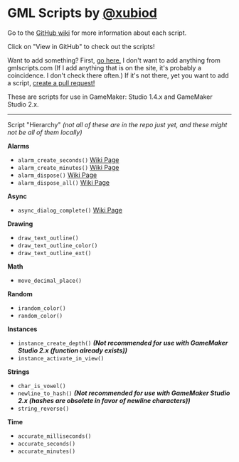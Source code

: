 # GML Scripts by [@xubiod](https://twitter.com/Xubiod)

Go to the [GitHub wiki](https://github.com/xubiod/gml-scripts/wiki) for more information about each script.

Click on "View in GitHub" to check out the scripts!

Want to add something? First, [go here.](http://www.gmlscripts.com/script/index) I don't want to add anything from gmlscripts.com (If I add anything that is on the site, it's probably a coincidence. I don't check there often.) If it's not there, yet you want to add a script, [create a pull request!](https://github.com/xubiod/gml-scripts/pulls)

These are scripts for use in GameMaker: Studio 1.4.x and GameMaker Studio 2.x.

---

Script "Hierarchy"
*(not all of these are in the repo just yet, and these might not be all of them locally)*

**Alarms**
 * `alarm_create_seconds()` [Wiki Page](https://github.com/xubiod/gml-scripts/wiki/alarm_create_seconds()) 
 * `alarm_create_minutes()` [Wiki Page](https://github.com/xubiod/gml-scripts/wiki/alarm_create_minutes()) 
 * `alarm_dispose()` [Wiki Page](https://github.com/xubiod/gml-scripts/wiki/alarm_dispose()) 
 * `alarm_dispose_all()` [Wiki Page](https://github.com/xubiod/gml-scripts/wiki/alarm_dispose_all()) 
 
**Async**
 * `async_dialog_complete()` [Wiki Page](https://github.com/xubiod/gml-scripts/wiki/async_dialog_complete()) 
 
**Drawing**
 * `draw_text_outline()`
 * `draw_text_outline_color()`
 * `draw_text_outline_ext()`
 
**Math**
 * `move_decimal_place()`

**Random**
 * `irandom_color()`
 * `random_color()`

**Instances**
 * `instance_create_depth()` **_(Not recommended for use with GameMaker Studio 2.x (function already exists))_**
 * `instance_activate_in_view()`
 
**Strings**
 * `char_is_vowel()`
 * `newline_to_hash()` **_(Not recommended for use with GameMaker Studio 2.x (hashes are obsolete in favor of newline characters))_**
 * `string_reverse()`

**Time**
 * `accurate_milliseconds()`
 * `accurate_seconds()`
 * `accurate_minutes()`
